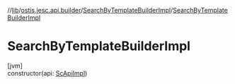 //[lib](../../../index.md)/[ostis.jesc.api.builder](../index.md)/[SearchByTemplateBuilderImpl](index.md)/[SearchByTemplateBuilderImpl](-search-by-template-builder-impl.md)

# SearchByTemplateBuilderImpl

[jvm]\
constructor(api: [ScApiImpl](../../ostis.jesc.api/-sc-api-impl/index.md))
